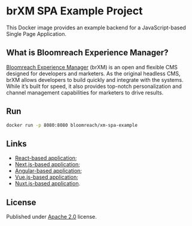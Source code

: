 # brXM SPA Example Project
This Docker image provides an example backend for a JavaScript-based Single Page Application.

## What is Bloomreach Experience Manager?
[Bloomreach Experience Manager](https://www.bloomreach.com/en/products/experience-manager) (brXM) is an open and flexible CMS designed for developers and marketers. As the original headless CMS, brXM allows developers to build quickly and integrate with the systems. While it’s built for speed, it also provides top-notch personalization and channel management capabilities for marketers to drive results.

## Run
```bash
docker run -p 8080:8080 bloomreach/xm-spa-example
```

## Links
- [React-based application](https://github.com/bloomreach/brxm/tree/brxm-14.4.0/spa-sdk/examples/react-csr);
- [Next.js-based application](https://github.com/bloomreach/brxm/tree/brxm-14.4.0/spa-sdk/examples/react-ssr);
- [Angular-based application](https://github.com/bloomreach/brxm/tree/brxm-14.4.0/spa-sdk/examples/angular);
- [Vue.js-based application](https://github.com/bloomreach/brxm/tree/brxm-14.4.0/spa-sdk/examples/vue);
- [Nuxt.js-based application](https://github.com/bloomreach/brxm/tree/brxm-14.4.0/spa-sdk/examples/nuxt).

## License
Published under [Apache 2.0](http://www.apache.org/licenses/LICENSE-2.0) license.
